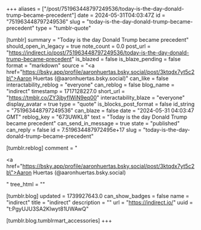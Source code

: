 +++
aliases = ["/post/751963448797249536/today-is-the-day-donald-trump-became-precedent"]
date = 2024-05-31T04:03:47Z
id = "751963448797249536"
slug = "today-is-the-day-donald-trump-became-precedent"
type = "tumblr-quote"

[tumblr]
summary = "Today is the day Donald Trump became precedent"
should_open_in_legacy = true
note_count = 0.0
post_url = "https://indirect.io/post/751963448797249536/today-is-the-day-donald-trump-became-precedent"
is_blazed = false
is_blaze_pending = false
format = "markdown"
source = "<a href=\"https://bsky.app/profile/aaronhuertas.bsky.social/post/3ktqdx7yt5c2b\">Aaron Huertas (@aaronhuertas.bsky.social)</a>"
can_like = false
interactability_reblog = "everyone"
can_reblog = false
blog_name = "indirect"
timestamp = 1717128227.0
short_url = "https://tmblr.co/ZY3jbyflWiN9eq00"
interactability_blaze = "everyone"
display_avatar = true
type = "quote"
is_blocks_post_format = false
id_string = "751963448797249536"
can_blaze = false
date = "2024-05-31 04:03:47 GMT"
reblog_key = "673UWKL8"
text = "Today is the day Donald Trump became precedent"
can_send_in_message = true
state = "published"
can_reply = false
id = 7.519634487972495e+17
slug = "today-is-the-day-donald-trump-became-precedent"

[tumblr.reblog]
comment = "<p><a href=\"https://bsky.app/profile/aaronhuertas.bsky.social/post/3ktqdx7yt5c2b\">Aaron Huertas (@aaronhuertas.bsky.social)</a></p>"
tree_html = ""

[tumblr.blog]
updated = 1739927643.0
can_show_badges = false
name = "indirect"
title = "indirect"
description = ""
url = "https://indirect.io/"
uuid = "t:PgyUJU3SA2Klwyt81UWAwQ"

[tumblr.blog.tumblrmart_accessories]
+++
